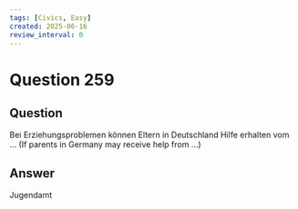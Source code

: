 ```yaml
---
tags: [Civics, Easy]
created: 2025-06-16
review_interval: 0
---
```


# Question 259

## Question

Bei Erziehungsproblemen können Eltern in Deutschland Hilfe erhalten vom … (If parents in Germany may receive help from ...)

## Answer

Jugendamt
